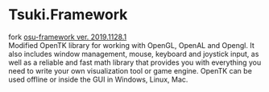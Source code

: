 # Tsuki.Framework
fork [osu-framework ver. 2019.1128.1](https://github.com/ppy/osu-framework) \
Modified OpenTK library for working with OpenGL, OpenAL and Opengl. It also includes window management, mouse, keyboard and joystick input, as well as a reliable and fast math library that provides you with everything you need to write your own visualization tool or game engine. OpenTK can be used offline or inside the GUI in Windows, Linux, Mac.
